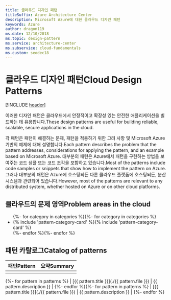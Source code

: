 ```yaml
---
title: 클라우드 디자인 패턴
titleSuffix: Azure Architecture Center
description: Microsoft Azure에 대한 클라우드 디자인 패턴
keywords: Azure
author: dragon119
ms.date: 12/10/2018
ms.topic: design-pattern
ms.service: architecture-center
ms.subservice: cloud-fundamentals
ms.custom: seodec18
---
```


# <a name="cloud-design-patterns"></a><span data-ttu-id="e538c-104">클라우드 디자인 패턴</span><span class="sxs-lookup"><span data-stu-id="e538c-104">Cloud Design Patterns</span></span>

[!INCLUDE [header](../../_includes/header.md)]

<span data-ttu-id="e538c-105">이러한 디자인 패턴은 클라우드에서 안정적이고 확장성 있는 안전한 애플리케이션을 빌드하는 데 유용합니다.</span><span class="sxs-lookup"><span data-stu-id="e538c-105">These design patterns are useful for building reliable, scalable, secure applications in the cloud.</span></span>

<span data-ttu-id="e538c-106">각 패턴은 패턴이 해결하는 문제, 패턴을 적용하기 위한 고려 사항 및 Microsoft Azure 기반의 예제에 대해 설명합니다.</span><span class="sxs-lookup"><span data-stu-id="e538c-106">Each pattern describes the problem that the pattern addresses, considerations for applying the pattern, and an example based on Microsoft Azure.</span></span> <span data-ttu-id="e538c-107">대부분의 패턴은 Azure에서 패턴을 구현하는 방법을 보여주는 코드 샘플 또는 코드 조각을 포함하고 있습니다.</span><span class="sxs-lookup"><span data-stu-id="e538c-107">Most of the patterns include code samples or snippets that show how to implement the pattern on Azure.</span></span> <span data-ttu-id="e538c-108">그러나 대부분의 패턴은 Azure에 호스팅되든 다른 클라우드 플랫폼에 호스팅되든, 분산 시스템과 관련되어 있습니다.</span><span class="sxs-lookup"><span data-stu-id="e538c-108">However, most of the patterns are relevant to any distributed system, whether hosted on Azure or on other cloud platforms.</span></span>

## <a name="problem-areas-in-the-cloud"></a><span data-ttu-id="e538c-109">클라우드의 문제 영역</span><span class="sxs-lookup"><span data-stu-id="e538c-109">Problem areas in the cloud</span></span>

<!-- markdownlint-disable MD033 -->

<ul id="categories" class="panel">
<span data-ttu-id="e538c-110">{%- for category in categories %}</span><span class="sxs-lookup"><span data-stu-id="e538c-110">{%- for category in categories %}</span></span>
    <li>
    <span data-ttu-id="e538c-111">{% include 'pattern-category-card' %}</span><span class="sxs-lookup"><span data-stu-id="e538c-111">{% include 'pattern-category-card' %}</span></span>
    </li>
<span data-ttu-id="e538c-112">{%- endfor %}</span><span class="sxs-lookup"><span data-stu-id="e538c-112">{%- endfor %}</span></span>
</ul>

<!-- markdownlint-enable MD033 -->

## <a name="catalog-of-patterns"></a><span data-ttu-id="e538c-113">패턴 카탈로그</span><span class="sxs-lookup"><span data-stu-id="e538c-113">Catalog of patterns</span></span>

| <span data-ttu-id="e538c-114">패턴</span><span class="sxs-lookup"><span data-stu-id="e538c-114">Pattern</span></span> | <span data-ttu-id="e538c-115">요약</span><span class="sxs-lookup"><span data-stu-id="e538c-115">Summary</span></span> |
|---------|---------|
|         |         |

<span data-ttu-id="e538c-116">{%- for pattern in patterns %} | [{{ pattern.title }}](./{{ pattern.file }}) | {{ pattern.description }} | {%- endfor %}</span><span class="sxs-lookup"><span data-stu-id="e538c-116">{%- for pattern in patterns %} | [{{ pattern.title }}](./{{ pattern.file }}) | {{ pattern.description }} | {%- endfor %}</span></span>

